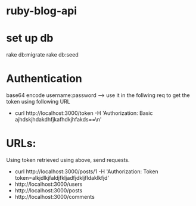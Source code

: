 # ruby-blog-api

# set up db
rake db:migrate
rake db:seed

# Authentication
base64 encode username:password --> use it in the follwing req to get the token using following URL
* curl http://localhost:3000/token -H 'Authorization: Basic ajhdskjhdakdhfjkafhdkjhfakds==\n'

# URLs:
Using token retrieved using above, send requests.
* curl http://localhost:3000/posts/1 -H 'Authorization: Token token=alkjdlkjfaldjfkljadfjdkljfldaklkfjd'
* http://localhost:3000/users
* http://localhost:3000/posts
* http://localhost:3000/comments
